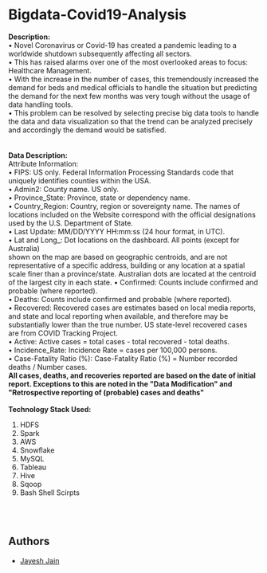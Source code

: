 # Bigdata-Covid19-Analysis
**Description:**</br>
• Novel Coronavirus or Covid-19 has created a pandemic leading to a worldwide
shutdown subsequently affecting all sectors.</br>
• This has raised alarms over one of the most overlooked areas to focus: Healthcare
Management.</br>
• With the increase in the number of cases, this tremendously increased the demand
for beds and medical officials to handle the situation but predicting the demand for
the next few months was very tough without the usage of data handling tools.</br>
• This problem can be resolved by selecting precise big data tools to handle the data
and data visualization so that the trend can be analyzed precisely and accordingly the
demand would be satisfied.</br>
</br></br>
**Data Description:**</br>
Attribute Information:</br>
• FIPS: US only. Federal Information Processing Standards code that uniquely identifies
counties within the USA.</br>
• Admin2: County name. US only.</br>
• Province_State: Province, state or dependency name.</br>
• Country_Region: Country, region or sovereignty name. The names of locations
included on the Website correspond with the official designations used by the U.S.
Department of State.</br>
• Last Update: MM/DD/YYYY HH:mm:ss (24 hour format, in UTC).</br>
• Lat and Long_: Dot locations on the dashboard. All points (except for Australia)</br>
shown on the map are based on geographic centroids, and are not representative of a
specific address, building or any location at a spatial scale finer than a province/state.
Australian dots are located at the centroid of the largest city in each state.
• Confirmed: Counts include confirmed and probable (where reported).</br>
• Deaths: Counts include confirmed and probable (where reported).</br>
• Recovered: Recovered cases are estimates based on local media reports, and state
and local reporting when available, and therefore may be substantially lower than the
true number. US state-level recovered cases are from COVID Tracking Project.</br>
• Active: Active cases = total cases - total recovered - total deaths.</br>
• Incidence_Rate: Incidence Rate = cases per 100,000 persons.</br>
• Case-Fatality Ratio (%): Case-Fatality Ratio (%) = Number recorded deaths /
Number cases.</br>
<b> All cases, deaths, and recoveries reported are based on the date of initial report.
Exceptions to this are noted in the "Data Modification" and "Retrospective reporting 
of (probable) cases and deaths" </b>
</br></br>
**Technology Stack Used:**</br>
1) HDFS
2) Spark
3) AWS
4) Snowflake
5) MySQL
6) Tableau
7) Hive
8) Sqoop
9) Bash Shell Scirpts

<br><br>
## Authors
- [Jayesh Jain](https://github.com/jayesh15)

